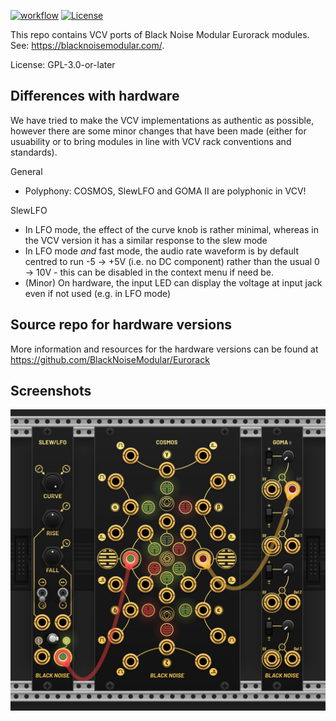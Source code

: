 [![workflow](https://github.com/BlackNoiseModular/VCV/actions/workflows/build-plugin.yml/badge.svg)](https://github.com/BlackNoiseModular/VCV/actions/workflows/build-plugin.yml)
[![License](https://img.shields.io/badge/license-GPLv3--or--later-blue)](https://opensource.org/licenses/GPL-3.0)

This repo contains VCV ports of Black Noise Modular Eurorack modules. See: https://blacknoisemodular.com/.

License: GPL-3.0-or-later 

## Differences with hardware

We have tried to make the VCV implementations as authentic as possible, however there are some minor changes that have been made (either for usuability or to bring modules in line with VCV rack conventions and standards).

General
* Polyphony: COSMOS, SlewLFO and GOMA II are polyphonic in VCV!

SlewLFO
* In LFO mode, the effect of the curve knob is rather minimal, whereas in the VCV version it has a similar response to the slew mode
* In LFO mode _and_ fast mode, the audio rate waveform is by default centred to run -5 → +5V (i.e. no DC component) rather than the usual 0 → 10V - this can be disabled in the context menu if need be. 
* (Minor) On hardware, the input LED can display the voltage at input jack even if not used (e.g. in LFO mode)

## Source repo for hardware versions

More information and resources for the hardware versions can be found at https://github.com/BlackNoiseModular/Eurorack

## Screenshots

<img src="./Screenshot.png" style="max-width: 100%;">
